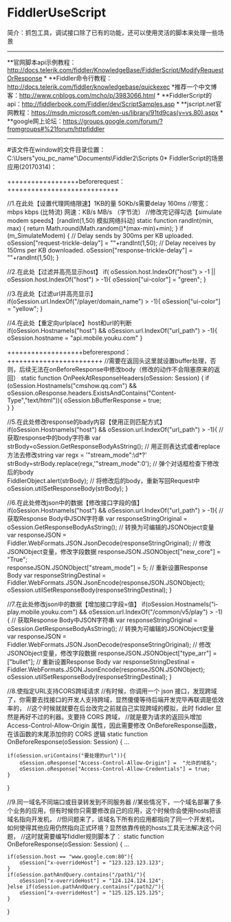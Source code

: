 # FiddlerUseScript

简介：抓包工具，调试接口除了已有的功能，还可以使用灵活的脚本来处理一些场景

*************************************************************************************************************
**官网脚本api示例教程：http://docs.telerik.com/fiddler/KnowledgeBase/FiddlerScript/ModifyRequestOrResponse
*
**Fiddler命令行教程：http://docs.telerik.com/fiddler/knowledgebase/quickexec
*推荐一个中文博客：http://www.cnblogs.com/mcho/p/3983066.html
*
**FiddlerScript的api：http://fiddlerbook.com/Fiddler/dev/ScriptSamples.asp
*
**jscript.net官网教程：https://msdn.microsoft.com/en-us/library/91td9cas(v=vs.80).aspx
*
**google网上论坛：https://groups.google.com/forum/?fromgroups#%21forum/httpfiddler
*************************************************************************************************************

#该文件在window的文件目录位置：C:\Users\"you_pc_name"\Documents\Fiddler2\Scripts
0*
FiddlerScript的场景应用(20170314)：

++++++++++++++++++beforerequest：++++++++++++++++++++++++++++

//1.在此处【设置代理网络限速】1KB的量 50Kb/s需要delay 160ms 
//带宽：mbps kbps (比特流)  网速：KB/s MB/s （字节流）
//修改完记得勾选【simulate modem speeds】[randInt(1,50) 模拟网络抖动]
static function randInt(min, max) {
    return Math.round(Math.random()*(max-min)+min);
}
if (m_SimulateModem) {
    // Delay sends by 300ms per KB uploaded.
    oSession["request-trickle-delay"] = ""+randInt(1,50);
    // Delay receives by 150ms per KB downloaded.
    oSession["response-trickle-delay"] = ""+randInt(1,50);
}

//2.在此处【过滤并高亮显示host】
if( oSession.host.IndexOf("host") > -1 || oSession.host.IndexOf("host") > -1){
	oSession["ui-color"] = "green";
}

//3.在此处【过滤url并高亮显示】
if(oSession.url.IndexOf("/player/domain_name") > -1){
    oSession["ui-color"] = "yellow";
    }

//4.在此处【重定向urlplace】host和url的判断  
if(oSession.HostnameIs("host") && oSession.url.IndexOf("url_path") > -1){
	oSession.hostname = "api.mobile.youku.com"
	}

	
+++++++++++++++++++beforerespond：++++++++++++++++++++++++
//需要在返回头这里就设置buffer处理，否则，后续无法在onBeforeResponse中修改body（修改的动作不会阻塞原来的返回）
static function OnPeekAtResponseHeaders(oSession: Session) {
	if (oSession.HostnameIs("cmshow.qq.com") && oSession.oResponse.headers.ExistsAndContains("Content-Type","text/html")){
		oSession.bBufferResponse = true;    
	}
}	

//5.在此处修改response的bady内容【使用正则匹配方式】
if(oSession.HostnameIs("host") && oSession.url.IndexOf("url_path") > -1){
	// 获取response中的body字符串
	var strBody=oSession.GetResponseBodyAsString();
	// 用正则表达式或者replace方法去修改string
	var regx = '"stream_mode":\d*?'
	strBody=strBody.replace(regx,'"stream_mode":0');
	// 弹个对话框检查下修改后的body               
	FiddlerObject.alert(strBody);
	// 将修改后的body，重新写回Request中
	oSession.utilSetResponseBody(strBody);
}

//6.在此处修改json中的数据【修改接口字段的值】
if(oSession.HostnameIs("host") && oSession.url.IndexOf("url_path") > -1){
	// 获取Response Body中JSON字符串
	var responseStringOriginal =  oSession.GetResponseBodyAsString();
	// 转换为可编辑的JSONObject变量
	 var responseJSON = Fiddler.WebFormats.JSON.JsonDecode(responseStringOriginal);
	 // 修改JSONObject变量，修改字段数据
	 responseJSON.JSONObject["new_core"] = "True";  
	 responseJSON.JSONObject["stream_mode"] = 5;
	 // 重新设置Response Body
	 var responseStringDestinal = Fiddler.WebFormats.JSON.JsonEncode(responseJSON.JSONObject);
	 oSession.utilSetResponseBody(responseStringDestinal);
	}

//7.在此处修改json中的数据【增加接口字段=值】
if(oSession.HostnameIs("i-play.mobile.youku.com") && oSession.url.IndexOf("/common/v5/play") > -1){
	// 获取Response Body中JSON字符串
	var responseStringOriginal =  oSession.GetResponseBodyAsString();
	// 转换为可编辑的JSONObject变量
	var responseJSON = Fiddler.WebFormats.JSON.JsonDecode(responseStringOriginal);
	// 修改JSONObject变量，修改字段数据
	responseJSON.JSONObject["type_arr"] = ["bullet"];
	// 重新设置Response Body
	var responseStringDestinal = Fiddler.WebFormats.JSON.JsonEncode(responseJSON.JSONObject);
	oSession.utilSetResponseBody(responseStringDestinal);
}

//8.使指定URL支持CORS跨域请求
//有时候，你调用一个 json 接口，发现跨域了，你需要去找接口的开发人支持跨域，显然傻傻等待后端开发完毕再联调是低效率的，
//这个时候就就要在后台改完之前就自己实现跨域的模拟，此时 fiddler 显然是再好不过的利器。支要持 CORS 跨域，
//就是要为请求的返回头增加  Access-Control-Allow-Origin 属性，因此需要修改 OnBeforeResponse函数，在该函数的末尾添加你的 CORS 逻辑
static function OnBeforeResponse(oSession: Session) {
	...

	if(oSession.uriContains("要处理的url")){
		oSession.oResponse["Access-Control-Allow-Origin"] =  "允许的域名";
		oSession.oResponse["Access-Control-Allow-Credentials"] = true;
	}
}

//9.同一域名不同端口或目录转发到不同服务器
//某些情况下，一个域名部署了多个业务的应用，但有时候你只需要修改自己的应用，这个时候你会使用hosts把该域名指向开发机，
//但问题来了，该域名下所有的应用都指向了同一个开发机，如何使得其他应用仍然指向正式环境？显然依靠传统的hosts工具无法解决这个问题，
//这时就需要编写fiddler规则脚本了：
static function OnBeforeResponse(oSession: Session) {
	...

	if(oSession.host == "www.google.com:80"){
		oSession["x-overrideHost"] = "123.123.123.123";
	}
	if(oSession.pathAndQuery.contains("/path1/"){
		oSession["x-overrideHost"] = "124.124.124.124";
	}else if(oSession.pathAndQuery.contains("/path2/"){
		oSession["x-overrideHost"] = "125.125.125.125";
	}
}